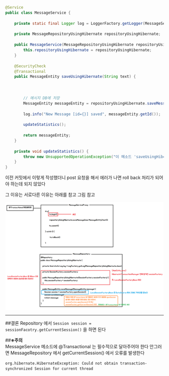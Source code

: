 ```java
@Service
public class MessageService {

    private static final Logger log = LoggerFactory.getLogger(MessageService.class);

    private MessageRepositoryUsingHibernate repositoryUsingHibernate;

    public MessageService(MessageRepositoryUsingHibernate repositoryUsingHibernate) {
        this.repositoryUsingHibernate = repositoryUsingHibernate;
    }

    @SecurityCheck
    @Transactional
    public MessageEntity saveUsingHibernate(String text) {

        
        
        // 메시지 DB에 저장
        MessageEntity messageEntity = repositoryUsingHibernate.saveMessage(new MessageEntity(text));

        log.info("New Message [id={}] saved", messageEntity.getId());

        updateStatistics();

        return messageEntity;
    }

    private void updateStatistics() {
        throw new UnsupportedOperationException("이 메소드 'saveUsingHibernate' 는 아직 구현되지 않았습니다");
    }
}
```
이전 커밋에서 이렇게 작성했더니 post 요청을 해서 에러가 나면
roll back 처리가 되어야 하는데 되지 않았다

그 이유는 서로다른 이유는 아래를 참고 그림 참고

![트랜잭션 세션](./트랜잭션%20세션에%20대한%20이해.png)
- - -
##결론
Repository 에서 `Session session = sessionFacotry.getCurrentSession()` 을 하면 된다

##**※주의**  
MessageService 메소드에 @Transactional 는 필수적으로 달아주어야 한다
안그러면 MessageRepository 에서 getCurrentSession() 에서 오류를 발생한다

`org.hibernate.HibernateException: Could not obtain transaction-synchronized Session for current thread`

